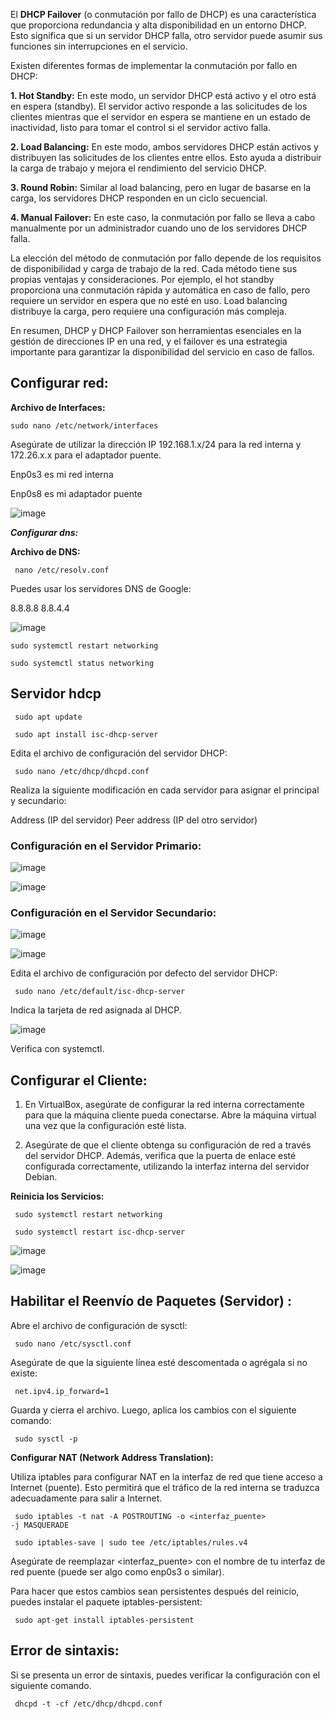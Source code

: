 El **DHCP Failover** (o conmutación por fallo de DHCP) es una característica que proporciona redundancia y alta disponibilidad en un entorno DHCP. Esto significa que si un servidor DHCP falla, otro servidor puede asumir sus funciones sin interrupciones en el servicio.

Existen diferentes formas de implementar la conmutación por fallo en DHCP:

**1. Hot Standby:** En este modo, un servidor DHCP está activo y el otro está en espera (standby). El servidor activo responde a las solicitudes de los clientes mientras que el servidor en espera se mantiene en un estado de inactividad, listo para tomar el control si el servidor activo falla.

**2. Load Balancing:** En este modo, ambos servidores DHCP están activos y distribuyen las solicitudes de los clientes entre ellos. Esto ayuda a distribuir la carga de trabajo y mejora el rendimiento del servicio DHCP.

**3. Round Robin:** Similar al load balancing, pero en lugar de basarse en la carga, los servidores DHCP responden en un ciclo secuencial.

**4. Manual Failover:** En este caso, la conmutación por fallo se lleva a cabo manualmente por un administrador cuando uno de los servidores DHCP falla.

La elección del método de conmutación por fallo depende de los requisitos de disponibilidad y carga de trabajo de la red. Cada método tiene sus propias ventajas y consideraciones. Por ejemplo, el hot standby proporciona una conmutación rápida y automática en caso de fallo, pero requiere un servidor en espera que no esté en uso. Load balancing distribuye la carga, pero requiere una configuración más compleja.

En resumen, DHCP y DHCP Failover son herramientas esenciales en la gestión de direcciones IP en una red, y el failover es una estrategia importante para garantizar la disponibilidad del servicio en caso de fallos.
## Configurar red:

**Archivo de Interfaces:**

<code>sudo nano /etc/network/interfaces </code>

Asegúrate de utilizar la dirección IP 192.168.1.x/24 para la red interna y 172.26.x.x para el adaptador puente.

Enp0s3 es mi red interna

Enp0s8 es mi adaptador puente

![image](https://github.com/Scosrom/Servicios-en-red/assets/114906778/5b585643-8efd-48e5-b3f9-1164a5c1a2b0)


***Configurar dns:***

**Archivo de DNS:**

<code> nano  /etc/resolv.conf </code>

Puedes usar los servidores DNS de Google:

8.8.8.8
8.8.4.4


![image](https://github.com/Scosrom/Servicios-en-red/assets/114906778/bb3de59e-8d40-4b19-a074-5abab8d9f33d)


<code>sudo systemctl restart networking </code>


<code>sudo systemctl status networking </code>



## Servidor hdcp

<code> sudo apt update </code>

<code> sudo apt install isc-dhcp-server </code>


Edita el archivo de configuración del servidor DHCP:


<code> sudo nano /etc/dhcp/dhcpd.conf </code>

Realiza la siguiente modificación en cada servidor para asignar el principal y secundario:

Address (IP del servidor)
Peer address (IP del otro servidor)

### Configuración en el Servidor Primario:

![image](https://github.com/Scosrom/Servicios-en-red/assets/114906778/19329cc2-2626-438c-96d4-5d39b3a2cc7e)

![image](https://github.com/Scosrom/Servicios-en-red/assets/114906778/65f97689-7fae-450f-9df8-3b025017b587)

### Configuración en el Servidor Secundario:

![image](https://github.com/Scosrom/Servicios-en-red/assets/114906778/7eeb6899-2fcd-4eeb-94ec-798a9663b966)

![image](https://github.com/Scosrom/Servicios-en-red/assets/114906778/24715dfb-bc73-4238-9fad-93dc57786f4f)


Edita el archivo de configuración por defecto del servidor DHCP:


<code> sudo nano /etc/default/isc-dhcp-server </code>

Indica la tarjeta de red asignada al DHCP.


![image](https://github.com/Scosrom/Servicios-en-red/assets/114906778/e2725e79-3701-47da-9ef5-c914e67c6a97)

Verifica con systemctl.

## Configurar el Cliente:

1. En VirtualBox, asegúrate de configurar la red interna correctamente para que la máquina cliente pueda conectarse. Abre la máquina virtual una vez que la configuración esté lista.

2. Asegúrate de que el cliente obtenga su configuración de red a través del servidor DHCP. Además, verifica que la puerta de enlace esté configurada correctamente, utilizando la interfaz interna del servidor Debian.

**Reinicia los Servicios:**


<code> sudo systemctl restart networking </code>

<code> sudo systemctl restart isc-dhcp-server </code>

![image](https://github.com/Scosrom/Servicios-en-red/assets/114906778/8f0bbb0c-9a38-4a76-ae13-ea5bdfeb598f)

![image](https://github.com/Scosrom/Servicios-en-red/assets/114906778/66e30fbc-30cb-4c15-8283-e043ebfc52dd)


## Habilitar el Reenvío de Paquetes (Servidor) :

Abre el archivo de configuración de sysctl:


<code> sudo nano /etc/sysctl.conf </code>

Asegúrate de que la siguiente línea esté descomentada o agrégala si no existe:


<code> net.ipv4.ip_forward=1 </code>

Guarda y cierra el archivo. Luego, aplica los cambios con el siguiente comando:


<code> sudo sysctl -p </code>

**Configurar NAT (Network Address Translation):**

Utiliza iptables para configurar NAT en la interfaz de red que tiene acceso a Internet (puente). Esto permitirá que el tráfico de la red interna se traduzca adecuadamente para salir a Internet.


<code> sudo iptables -t nat -A POSTROUTING -o <interfaz_puente> -j MASQUERADE </code>

<code> sudo iptables-save | sudo tee /etc/iptables/rules.v4 </code>

Asegúrate de reemplazar <interfaz_puente> con el nombre de tu interfaz de red puente (puede ser algo como enp0s3 o similar).

Para hacer que estos cambios sean persistentes después del reinicio, puedes instalar el paquete iptables-persistent:


<code>  sudo apt-get install iptables-persistent </code>






## Error de sintaxis:

Si se presenta un error de sintaxis, puedes verificar la configuración con el siguiente comando.

<code> dhcpd -t -cf /etc/dhcp/dhcpd.conf </code>
